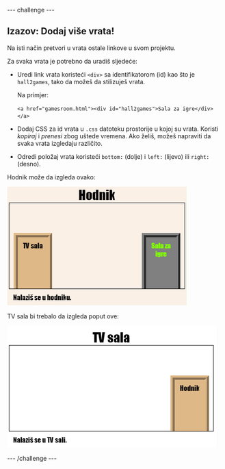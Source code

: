 --- challenge ---

## Izazov: Dodaj više vrata!

Na isti način pretvori u vrata ostale linkove u svom projektu.

Za svaka vrata je potrebno da uradiš sljedeće:

+ Uredi link vrata koristeći `<div>` sa identifikatorom (id) kao što je `hall2games`, tako da možeš da stilizuješ vrata.
    
    Na primjer:
    
    `<a href="gamesroom.html"><div id="hall2games">Sala za igre</div></a>`

+ Dodaj CSS za id vrata u `.css` datoteku prostorije u kojoj su vrata. Koristi *kopiraj* i *prenesi* zbog uštede vremena. Ako želiš, možeš napraviti da svaka vrata izgledaju različito.

+ Odredi položaj vrata koristeći `bottom:` (dolje) i `left:` (lijevo) ili `right:` (desno).

Hodnik može da izgleda ovako:

![screenshot](images/rooms-hall-doors.png)

TV sala bi trebalo da izgleda poput ove:

![screenshot](images/rooms-tvroom-door.png)

--- /challenge ---